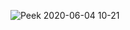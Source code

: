 ![Peek 2020-06-04 10-21](https://user-images.githubusercontent.com/57283161/83716390-637c3b00-a64d-11ea-875f-e93bfeb3b3de.gif)
